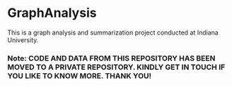 # GraphAnalysis

This is a graph analysis and summarization project conducted at Indiana University.


### Note: CODE AND DATA FROM THIS REPOSITORY HAS BEEN MOVED TO A PRIVATE REPOSITORY. KINDLY GET IN TOUCH IF YOU LIKE TO KNOW MORE. THANK YOU!
